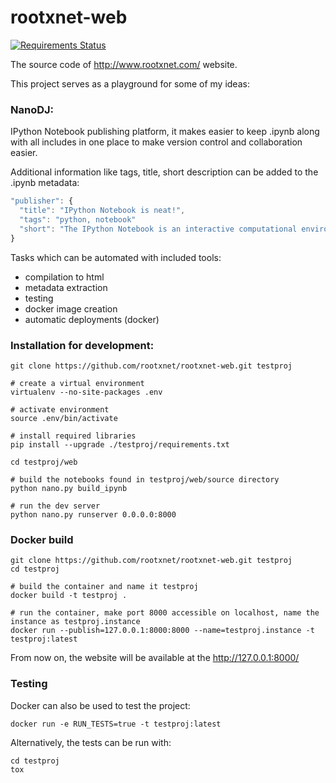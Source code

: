rootxnet-web
============
[![Requirements Status](https://requires.io/github/rootxnet/rootxnet-web/requirements.svg?branch=master)](https://requires.io/github/rootxnet/rootxnet-web/requirements/?branch=master)

The source code of http://www.rootxnet.com/ website.

This project serves as a playground for some of my ideas:

### NanoDJ:
IPython Notebook publishing platform, it makes easier to keep .ipynb along with all includes in one 
place to make version control and collaboration easier. 

Additional information like tags, title, short description can be added to the .ipynb metadata:

```javascript  
"publisher": {
  "title": "IPython Notebook is neat!",
  "tags": "python, notebook"
  "short": "The IPython Notebook is an interactive computational environment [...]"
}
```

Tasks which can be automated with included tools:
* compilation to html
* metadata extraction
* testing
* docker image creation
* automatic deployments (docker)

### Installation for development:
```
git clone https://github.com/rootxnet/rootxnet-web.git testproj

# create a virtual environment
virtualenv --no-site-packages .env

# activate environment
source .env/bin/activate

# install required libraries
pip install --upgrade ./testproj/requirements.txt

cd testproj/web

# build the notebooks found in testproj/web/source directory
python nano.py build_ipynb

# run the dev server
python nano.py runserver 0.0.0.0:8000
```

### Docker build
```
git clone https://github.com/rootxnet/rootxnet-web.git testproj
cd testproj

# build the container and name it testproj
docker build -t testproj .

# run the container, make port 8000 accessible on localhost, name the instance as testproj.instance
docker run --publish=127.0.0.1:8000:8000 --name=testproj.instance -t testproj:latest
```
From now on, the website will be available at the http://127.0.0.1:8000/

### Testing
Docker can also be used to test the project:
```
docker run -e RUN_TESTS=true -t testproj:latest
```
Alternatively, the tests can be run with:
```
cd testproj
tox
```
